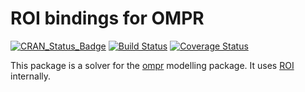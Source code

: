 # ROI bindings for OMPR
[![CRAN_Status_Badge](http://www.r-pkg.org/badges/version/ompr.roi)](https://cran.r-project.org/package=ompr.roi)
[![Build Status](https://travis-ci.org/dirkschumacher/ompr.roi.svg?branch=master)](https://travis-ci.org/dirkschumacher/ompr.roi)
[![Coverage Status](https://coveralls.io/repos/github/dirkschumacher/ompr.roi/badge.svg?branch=master)](https://coveralls.io/github/dirkschumacher/ompr.roi?branch=master)

This package is a solver for the [ompr](https://github.com/dirkschumacher/ompr) modelling package. It uses [ROI](https://cran.r-project.org/web/packages/ROI/index.html) internally.
